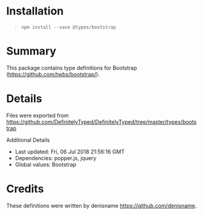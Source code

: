 # Installation
> `npm install --save @types/bootstrap`

# Summary
This package contains type definitions for Bootstrap (https://github.com/twbs/bootstrap/).

# Details
Files were exported from https://github.com/DefinitelyTyped/DefinitelyTyped/tree/master/types/bootstrap

Additional Details
 * Last updated: Fri, 06 Jul 2018 21:56:16 GMT
 * Dependencies: popper.js, jquery
 * Global values: Bootstrap

# Credits
These definitions were written by denisname <https://github.com/denisname>.
